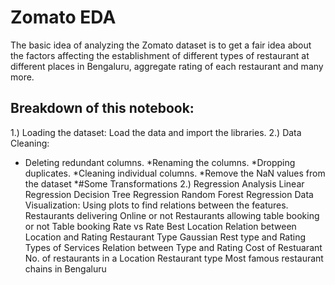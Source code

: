 # Zomato EDA

The basic idea of analyzing the Zomato dataset is to get a fair idea about the factors affecting the establishment
of different types of restaurant at different places in Bengaluru, aggregate rating of each restaurant and many more.

## Breakdown of this notebook:
1.) Loading the dataset: Load the data and import the libraries.
2.) Data Cleaning:
* Deleting redundant columns.
*Renaming the columns.
*Dropping duplicates.
*Cleaning individual columns.
*Remove the NaN values from the dataset 
*#Some Transformations 
2.) Regression Analysis
Linear Regression
Decision Tree Regression
Random Forest Regression
Data Visualization: Using plots to find relations between the features.
Restaurants delivering Online or not
Restaurants allowing table booking or not
Table booking Rate vs Rate
Best Location
Relation between Location and Rating
Restaurant Type
Gaussian Rest type and Rating
Types of Services
Relation between Type and Rating
Cost of Restuarant
No. of restaurants in a Location
Restaurant type
Most famous restaurant chains in Bengaluru
